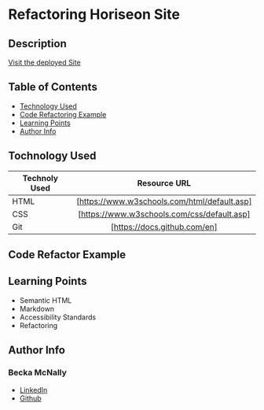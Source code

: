 # Refactoring Horiseon Site



## Description

[Visit the deployed Site](https://beckamcnally.github.io/refactoring-Horiseon-site/)

## Table of Contents

* [Technology Used](#technology-used)
* [Code Refactoring Example](code-refactoring-example)
* [Learning Points](learning-points)
* [Author Info](author-info)

## Tochnology Used

| Technoly Used     | Resource URL      |
| -------- |:---------:|
| HTML  | [https://www.w3schools.com/html/default.asp]
| CSS   | [https://www.w3schools.com/css/default.asp]
| Git   | [https://docs.github.com/en]

## Code Refactor Example


## Learning Points

* Semantic HTML 
* Markdown
* Accessibility Standards 
* Refactoring

## Author Info 

### Becka McNally

* [LinkedIn](linkedin.com/in/becka-mcnally-21520670)
* [Github](https://github.com/beckamcnally)
